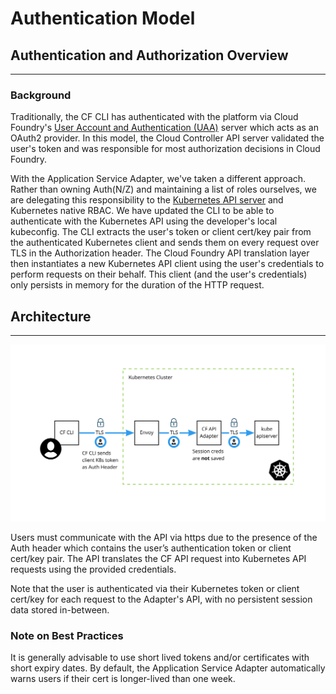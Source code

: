 # Authentication Model

## Authentication and Authorization Overview
---
### Background
Traditionally, the CF CLI has authenticated with the platform via Cloud Foundry's [User Account and Authentication (UAA)](https://docs.cloudfoundry.org/concepts/architecture/uaa.html) server which acts as an OAuth2 provider. In this model, the Cloud Controller API server validated the user's token and was responsible for most authorization decisions in Cloud Foundry.

With the Application Service Adapter, we've taken a different approach. Rather than owning Auth(N/Z) and maintaining a list of roles ourselves, we are delegating this responsibility to the [Kubernetes API server](https://kubernetes.io/docs/reference/access-authn-authz/authentication/) and Kubernetes native RBAC. We have updated the CLI to be able to authenticate with the Kubernetes API using the developer's local kubeconfig. The CLI extracts the user's token or client cert/key pair from the authenticated Kubernetes client and sends them on every request over TLS in the Authorization header.
The Cloud Foundry API translation layer then instantiates a new Kubernetes API client using the user's credentials to perform requests on their behalf. This client (and the user's credentials) only persists in memory for the duration of the HTTP request.

## Architecture
---

![CF API User Auth Flow](images/tas_adapter_user_auth_flow.jpg)

Users must communicate with the API via https due to the presence of the Auth header which contains the user’s authentication token or client cert/key pair. The API translates the CF API request into Kubernetes API requests using the provided credentials.

Note that the user is authenticated via their Kubernetes token or client cert/key for each request to the Adapter's API, with no persistent session data stored in-between.

### Note on Best Practices
It is generally advisable to use short lived tokens and/or certificates with short expiry dates.
By default, the Application Service Adapter automatically warns users if their cert is longer-lived than one week.
